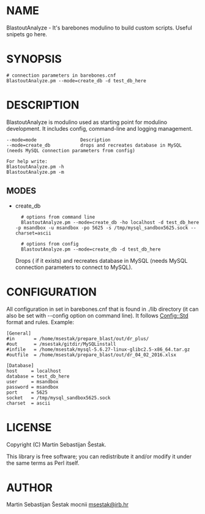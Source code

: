# NAME

BlastoutAnalyze - It's barebones modulino to build custom scripts. Useful snipets go here.

# SYNOPSIS

    # connection parameters in barebones.cnf
    BlastoutAnalyze.pm --mode=create_db -d test_db_here

# DESCRIPTION

BlastoutAnalyze is modulino used as starting point for modulino development. It includes config, command-line and logging management.

    --mode=mode                Description
    --mode=create_db           drops and recreates database in MySQL (needs MySQL connection parameters from config)
    
    For help write:
    BlastoutAnalyze.pm -h
    BlastoutAnalyze.pm -m

## MODES

- create\_db

        # options from command line
        BlastoutAnalyze.pm --mode=create_db -ho localhost -d test_db_here -p msandbox -u msandbox -po 5625 -s /tmp/mysql_sandbox5625.sock --charset=ascii

        # options from config
        BlastoutAnalyze.pm --mode=create_db -d test_db_here

    Drops ( if it exists) and recreates database in MySQL (needs MySQL connection parameters to connect to MySQL).

# CONFIGURATION

All configuration in set in barebones.cnf that is found in ./lib directory (it can also be set with --config option on command line). It follows [Config::Std](https://metacpan.org/pod/Config::Std) format and rules.
Example:

    [General]
    #in       = /home/msestak/prepare_blast/out/dr_plus/
    #out      = /msestak/gitdir/MySQLinstall
    #infile   = /home/msestak/mysql-5.6.27-linux-glibc2.5-x86_64.tar.gz
    #outfile  = /home/msestak/prepare_blast/out/dr_04_02_2016.xlsx
    
    [Database]
    host     = localhost
    database = test_db_here
    user     = msandbox
    password = msandbox
    port     = 5625
    socket   = /tmp/mysql_sandbox5625.sock
    charset  = ascii

# LICENSE

Copyright (C) Martin Sebastijan Šestak.

This library is free software; you can redistribute it and/or modify
it under the same terms as Perl itself.

# AUTHOR

Martin Sebastijan Šestak
mocnii <msestak@irb.hr>
